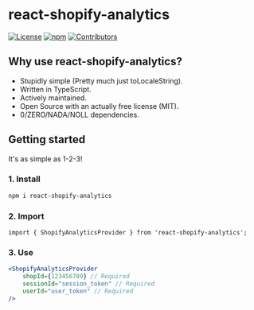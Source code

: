 # react-shopify-analytics

[![License](https://img.shields.io/github/license/filiphsps/react-shopify-analytics.svg)](https://github.com/filiphsps/react-shopify-analytics/blob/master/LICENSE) [![npm](https://img.shields.io/npm/dt/react-shopify-analytics)](https://www.npmjs.com/package/react-shopify-analytics) [![Contributors](https://img.shields.io/github/contributors/filiphsps/react-shopify-analytics.svg)](https://github.com/filiphsps/react-shopify-analytics/graphs/contributors)

## Why use react-shopify-analytics?

-   Stupidly simple (Pretty much just toLocaleString).
-   Written in TypeScript.
-   Actively maintained.
-   Open Source with an actually free license (MIT).
-   0/ZERO/NADA/NOLL dependencies.

## Getting started

It's as simple as 1-2-3!

### 1. Install

```bash
npm i react-shopify-analytics
```

### 2. Import

```tsx
import { ShopifyAnalyticsProvider } from 'react-shopify-analytics';
```

### 3. Use

```jsx
<ShopifyAnalyticsProvider
    shopId={123456789} // Required
    sessionId="session_token" // Required
    userId="user_token" // Required
/>
```
